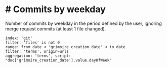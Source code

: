 # \# Commits by weekday

Number of commits by weekday in the period defined by the user, ignoring merge request commits (at least 1 file changed).

```
index: 'git'
filter: 'files' is not 0
range: from_date < 'grimoire_creation_date' < to_date
filter: 'terms', origin=urls
aggregation: 'terms', script: "doc['grimoire_creation_date'].value.dayOfWeek"
```
